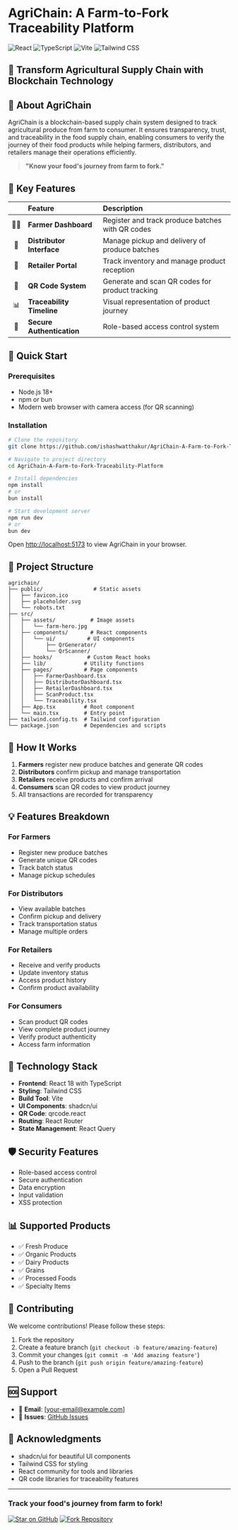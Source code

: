 # AgriChain: A Farm-to-Fork Traceability Platform

![React](https://img.shields.io/badge/React-18.3-61DAFB?style=for-the-badge&logo=react&logoColor=black)
![TypeScript](https://img.shields.io/badge/TypeScript-5.8-3178C6?style=for-the-badge&logo=typescript&logoColor=white)
![Vite](https://img.shields.io/badge/Vite-5.4-646CFF?style=for-the-badge&logo=vite&logoColor=white)
![Tailwind CSS](https://img.shields.io/badge/Tailwind-3.4-38B2AC?style=for-the-badge&logo=tailwind-css&logoColor=white)

## 🌾 Transform Agricultural Supply Chain with Blockchain Technology

## 📖 About AgriChain

AgriChain is a blockchain-based supply chain system designed to track agricultural produce from farm to consumer. It ensures transparency, trust, and traceability in the food supply chain, enabling consumers to verify the journey of their food products while helping farmers, distributors, and retailers manage their operations efficiently.

> **"Know your food's journey from farm to fork."**

## 🎯 Key Features

|     | Feature                   | Description                                      |
| :-: | :------------------------ | :----------------------------------------------- |
| 🧑‍🌾  | **Farmer Dashboard**      | Register and track produce batches with QR codes |
| 🚚  | **Distributor Interface** | Manage pickup and delivery of produce batches    |
| 🏪  | **Retailer Portal**       | Track inventory and manage product reception     |
| 📱  | **QR Code System**        | Generate and scan QR codes for product tracking  |
| 📊  | **Traceability Timeline** | Visual representation of product journey         |
| 🔐  | **Secure Authentication** | Role-based access control system                 |

## 🚀 Quick Start

### Prerequisites

- Node.js 18+
- npm or bun
- Modern web browser with camera access (for QR scanning)

### Installation

```bash
# Clone the repository
git clone https://github.com/ishashwatthakur/AgriChain-A-Farm-to-Fork-Traceability-Platform.git

# Navigate to project directory
cd AgriChain-A-Farm-to-Fork-Traceability-Platform

# Install dependencies
npm install
# or
bun install

# Start development server
npm run dev
# or
bun dev
```

Open [http://localhost:5173](http://localhost:5173) to view AgriChain in your browser.

## 📁 Project Structure

```
agrichain/
├── public/                # Static assets
│   ├── favicon.ico
│   ├── placeholder.svg
│   └── robots.txt
├── src/
│   ├── assets/           # Image assets
│   │   └── farm-hero.jpg
│   ├── components/       # React components
│   │   └── ui/          # UI components
│   │       ├── QrGenerator/
│   │       └── QrScanner/
│   ├── hooks/           # Custom React hooks
│   ├── lib/            # Utility functions
│   ├── pages/          # Page components
│   │   ├── FarmerDashboard.tsx
│   │   ├── DistributorDashboard.tsx
│   │   ├── RetailerDashboard.tsx
│   │   ├── ScanProduct.tsx
│   │   └── Traceability.tsx
│   ├── App.tsx         # Root component
│   └── main.tsx        # Entry point
├── tailwind.config.ts  # Tailwind configuration
└── package.json        # Dependencies and scripts
```

## 🎯 How It Works

1. **Farmers** register new produce batches and generate QR codes
2. **Distributors** confirm pickup and manage transportation
3. **Retailers** receive products and confirm arrival
4. **Consumers** scan QR codes to view product journey
5. All transactions are recorded for transparency

## 💡 Features Breakdown

### For Farmers

- Register new produce batches
- Generate unique QR codes
- Track batch status
- Manage pickup schedules

### For Distributors

- View available batches
- Confirm pickup and delivery
- Track transportation status
- Manage multiple orders

### For Retailers

- Receive and verify products
- Update inventory status
- Access product history
- Confirm product availability

### For Consumers

- Scan product QR codes
- View complete product journey
- Verify product authenticity
- Access farm information

## 🔧 Technology Stack

- **Frontend**: React 18 with TypeScript
- **Styling**: Tailwind CSS
- **Build Tool**: Vite
- **UI Components**: shadcn/ui
- **QR Code**: qrcode.react
- **Routing**: React Router
- **State Management**: React Query

## 🛡️ Security Features

- Role-based access control
- Secure authentication
- Data encryption
- Input validation
- XSS protection

## 📊 Supported Products

- ✅ Fresh Produce
- ✅ Organic Products
- ✅ Dairy Products
- ✅ Grains
- ✅ Processed Foods
- ✅ Specialty Items

## 🤝 Contributing

We welcome contributions! Please follow these steps:

1. Fork the repository
2. Create a feature branch (`git checkout -b feature/amazing-feature`)
3. Commit your changes (`git commit -m 'Add amazing feature'`)
4. Push to the branch (`git push origin feature/amazing-feature`)
5. Open a Pull Request

## 🆘 Support

- 📧 **Email**: [your-email@example.com]
- 🐛 **Issues**: [GitHub Issues](https://github.com/ishashwatthakur/AgriChain-A-Farm-to-Fork-Traceability-Platform/issues)

## 🙏 Acknowledgments

- shadcn/ui for beautiful UI components
- Tailwind CSS for styling
- React community for tools and libraries
- QR code libraries for traceability features

---

### **Track your food's journey from farm to fork!**

[![Star on GitHub](https://img.shields.io/badge/⭐_Star_on_GitHub-000000?style=for-the-badge&logo=github&logoColor=white)](https://github.com/ishashwatthakur/AgriChain-A-Farm-to-Fork-Traceability-Platform/stargazers)
[![Fork Repository](https://img.shields.io/badge/Fork_Repository-00AA00?style=for-the-badge&logo=git&logoColor=white)](https://github.com/ishashwatthakur/AgriChain-A-Farm-to-Fork-Traceability-Platform/fork)
